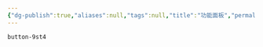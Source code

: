 ```yaml
---
{"dg-publish":true,"aliases":null,"tags":null,"title":"功能面板","permalink":"/置顶/功能面板/","dgPassFrontmatter":true,"noteIcon":""}
---
```


`button-9st4`
